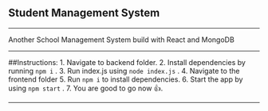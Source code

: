 

## Student Management System

______________________________________________________________________________________________________________________________________________________________________________________


Another School Management System build with React and MongoDB
_______________________________________________________________________________________________________________________________________________________________________________________
##Instructions:
    1. Navigate to backend folder.
    2. Install dependencies by running ```npm i``` .
    3. Run index.js using ```node index.js``` .
    4. Navigate to the frontend folder
    5. Run ```npm i``` to install dependencies.
    6. Start the app by using ```npm start``` .
    7. You are good to go now 👍.
______________________________________________________________________________________________________________________________________________________________________________________
